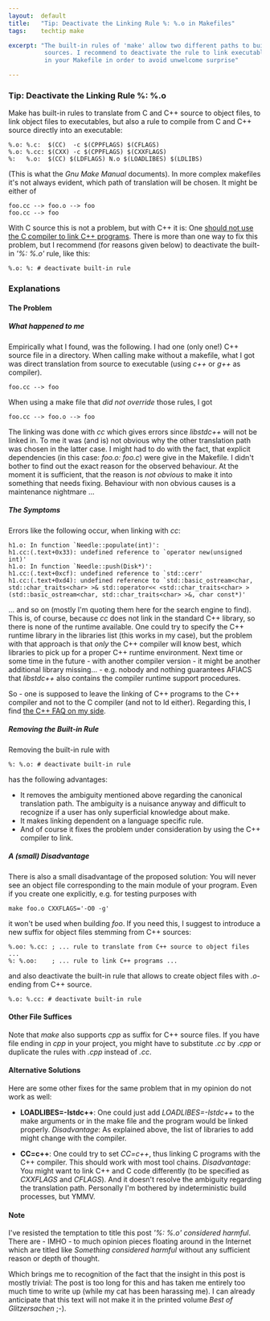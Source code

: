 ```yaml
---
layout:  default
title:   "Tip: Deactivate the Linking Rule %: %.o in Makefiles"
tags:    techtip make

excerpt: "The built-in rules of 'make' allow two different paths to build executables from C++
          sources. I recommend to deactivate the rule to link executables from objects
          in your Makefile in order to avoid unwelcome surprise"

---
```


### Tip: Deactivate the Linking Rule %: %.o
    
Make has built-in rules to translate from C and C++ source to object files, to link object
files to executables, but also a rule to compile from C and C++ source directly into an
executable:

    %.o: %.c:  $(CC)  -c $(CPPFLAGS) $(CFLAGS)
    %.o: %.cc: $(CXX) -c $(CPPFLAGS) $(CXXFLAGS)
    %:   %.o:  $(CC) $(LDFLAGS) N.o $(LOADLIBES) $(LDLIBS)

(This is what the *Gnu Make Manual* documents). In more complex makefiles it's not always
evident, which path of translation will be chosen. It might be either of

    foo.cc --> foo.o --> foo
    foo.cc --> foo

With C source this is not a problem, but with C++ it is: One [should not use the C
compiler to link C++ programs][c++-faq-mixing]. There is more than one way to fix this
problem, but I recommend (for reasons given below) to deactivate the built-in *'%: %.o'*
rule, like this:

    %.o: %: # deactivate built-in rule

### Explanations
#### The Problem
##### What happened to me
Empirically what I found, was the following. I had one (only one!) C++ source file in a
directory. When calling make without a makefile, what I got was direct translation from
source to executable (using *c++* or *g++* as compiler).

    foo.cc --> foo
    
When using a make file that *did not override* those rules, I got

    foo.cc --> foo.o --> foo
    
The linking was done with *cc* which gives errors since *libstdc++* will not be linked in.
To me it was (and is) not obvious why the other translation path was chosen in the latter
case. I might had to do with the fact, that explicit dependencies (in this case: *foo.o:
foo.c*) were give in the Makefile. I didn't bother to find out the exact reason for the
observed behaviour. At the moment it is sufficient, that the reason is *not obvious* to
make it into something that needs fixing. Behaviour with non obvious causes is a
maintenance nightmare ...

##### The Symptoms

Errors like the following occur, when linking with *cc*:

    h1.o: In function `Needle::populate(int)':
    h1.cc:(.text+0x33): undefined reference to `operator new(unsigned int)'
    h1.o: In function `Needle::push(Disk*)':
    h1.cc:(.text+0xcf): undefined reference to `std::cerr'
    h1.cc:(.text+0xd4): undefined reference to `std::basic_ostream<char, std::char_traits<char> >& std::operator<< <std::char_traits<char> >(std::basic_ostream<char, std::char_traits<char> >&, char const*)'

... and so on (mostly I'm quoting them here for the search engine to find). This is, of
course, because *cc* does not link in the standard C++ library, so there is none of the
runtime available. One could try to specify the C++ runtime library in the libraries list
(this works in my case), but the problem with that approach is that *only* the C++
compiler will know best, which libraries to pick up for a proper C++ runtime environment.
Next time or some time in the future - with another compiler version - it might be another
additional library missing... - e.g. nobody and nothing guarantees AFIACS that *libstdc++*
also contains the compiler runtime support procedures.

So - one is supposed to leave the linking of C++ programs to the C++ compiler and not to
the C compiler (and not to ld either). Regarding this, I find
[the C++ FAQ on my side][c++-faq-mixing].


##### Removing the Built-in Rule

Removing the built-in rule with

    %: %.o: # deactivate built-in rule
    
has the following advantages:

- It removes the ambiguity mentioned above regarding the canonical translation path. The
  ambiguity is a nuisance anyway and difficult to recognize if a user has only superficial
  knowledge about make.  
- It makes linking dependent on a language specific rule.
- And of course it fixes the problem under consideration by using the C++ compiler to
  link.

##### A (small) Disadvantage 

There is also a small disadvantage of the proposed solution: You will never see an object
file corresponding to the main module of your program. Even if you create one explicitly,
e.g. for testing purposes with

    make foo.o CXXFLAGS='-O0 -g'
    
it won't be used when building *foo*. If you need this, I suggest to introduce
a new suffix for object files stemming from C++ sources:

    %.oo: %.cc: ; ... rule to translate from C++ source to object files ...
    %: %.oo:    ; ... rule to link C++ programs ...    
    
and also deactivate the built-in rule that allows to create object files with *.o*-ending
from C++ source.

    %.o: %.cc: # deactivate built-in rule    

#### Other File Suffices

Note that *make* also supports *cpp* as suffix for C++ source files. If you have file
ending in *cpp* in your project, you might have to substitute *.cc* by *.cpp* or duplicate
the rules with *.cpp* instead of *.cc*.

#### Alternative Solutions

Here are some other fixes for the same problem that in my opinion do not work as well:

- **LOADLIBES=-lstdc++**: One could just add *LOADLIBES=-lstdc++* to the make arguments or
  in the make file and the program would be linked properly. *Disadvantage*: As explained
  above, the list of libraries to add might change with the compiler.

- **CC=c++**: One could try to set *CC=c++*, thus linking C programs with the C++
  compiler. This should work with most tool chains. *Disadvantage*: You might want to link
  C++ and C code differently (to be specified as *CXXFLAGS* and *CFLAGS*). And it doesn't
  resolve the ambiguity regarding the translation path. Personally I'm bothered by
  indeterministic build processes, but YMMV.
  
  [c++-faq-mixing]: http://www.parashift.com/c++-faq/overview-mixing-langs.html

#### Note

I've resisted the temptation to title this post *'%: %.o' considered harmful*. There are -
IMHO - to much opinion pieces floating around in the Internet which are titled like
*Something considered harmful* without any sufficient reason or depth of thought.

Which brings me to recognition of the fact that the insight in this post is mostly
trivial: The post is too long for this and has taken me entirely too much time to write up
(while my cat has been harassing me). I can already anticipate that this text will not
make it in the printed volume *Best of Glitzersachen* ;-).

<!--  LocalWords:  YMMV behaviour Glitzersachen
 -->
